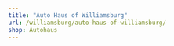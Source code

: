 ```yaml
---
title: "Auto Haus of Williamsburg"
url: /williamsburg/auto-haus-of-williamsburg/
shop: Autohaus
---
```

